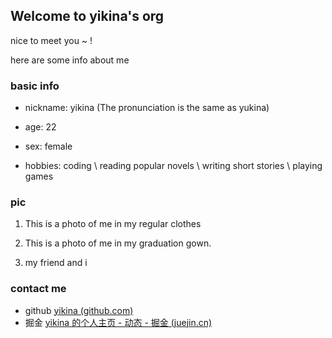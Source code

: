 ## Welcome to yikina's org

nice to meet you ~ !

here are some info about me

### basic info

- nickname: yikina (The pronunciation is the same as yukina)

- age: 22
- sex: female
- hobbies: coding \ reading popular novels \ writing short stories \ playing games

### pic

1. This is a photo of me in my regular clothes

   

2. This is a photo of me in my graduation gown.



3. my friend and i

### contact me

- github [yikina (github.com)](https://github.com/yikina)
- 掘金   [yikina 的个人主页 - 动态 - 掘金 (juejin.cn)](https://juejin.cn/user/3837745123305720)